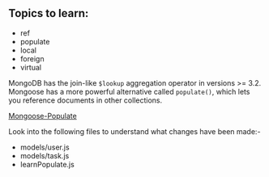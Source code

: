 # 

## Topics to learn:  
* ref
* populate
* local
* foreign
* virtual

MongoDB has the join-like `$lookup` aggregation operator in versions >= 3.2.  
Mongoose has a more powerful alternative called `populate()`, which lets you reference documents in other collections.  

[Mongoose-Populate](https://mongoosejs.com/docs/populate.html#populate)


Look into the following files to understand what changes have been made:-  
* models/user.js
* models/task.js
* learnPopulate.js


